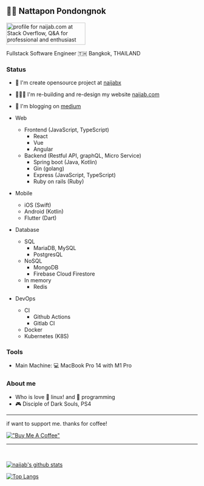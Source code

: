 ## 🧔🏻 Nattapon Pondongnok

<a href="https://stackoverflow.com/users/7575602/naijab-com"><img src="https://stackoverflow.com/users/flair/7575602.png?theme=dark" width="208" height="58" alt="profile for naijab.com at Stack Overflow, Q&amp;A for professional and enthusiast programmers" title="profile for naijab.com at Stack Overflow, Q&amp;A for professional and enthusiast programmers"></a>

Fullstack Software Engineer
🇹🇭 Bangkok, THAILAND


### Status
- 📌 I'm create opensource project at [naijabx](https://github.com/naijabx)
- 🧑🏻‍💻 I'm re-building and re-design my website [naijab.com](https://naijab.com)
- 📝 I'm blogging on [medium](https://medium.com/@naijab) 

- Web
  - Frontend (JavaScript, TypeScript)
    - React
    - Vue
    - Angular
  - Backend (Restful API, graphQL, Micro Service)
    - Spring boot (Java, Kotlin)
    - Gin (golang)
    - Express (JavaScript, TypeScript)
    - Ruby on rails (Ruby)

- Mobile 
  - iOS (Swift)
  - Android (Kotlin)
  - Flutter (Dart)

- Database
  - SQL
    - MariaDB, MySQL
    - PostgresQL
  - NoSQL
    - MongoDB
    - Firebase Cloud Firestore
  - In memory
    - Redis
    
- DevOps
  - CI
    - Github Actions
    - Gitlab CI
  - Docker
  - Kubernetes (K8S)

### Tools
- Main Machine: 💻 MacBook Pro 14 with M1 Pro

### About me

- Who is love 🐧 linux! and 🤖 programming
- 🎮 Disciple of Dark Souls, PS4

---

if want to support me. thanks for coffee!

 [!["Buy Me A Coffee"](https://www.buymeacoffee.com/assets/img/custom_images/orange_img.png)](https://www.buymeacoffee.com/naijab)

---

</br>

  [![naijab's github stats](https://github-readme-stats.vercel.app/api?username=naijab&show_icons=true&theme=radical)](https://github.com/naijab)

  [![Top Langs](https://github-readme-stats.vercel.app/api/top-langs/?username=naijab&theme=radical&layout=compact)](https://github.com/naijab)
